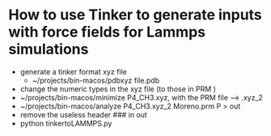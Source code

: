 
# How to use Tinker to generate inputs with force fields for Lammps simulations 

* generate a tinker format xyz file
	* ~/projects/bin-macos/pdbxyz file.pdb 
* change the numeric types in the xyz file (to those in PRM )
* ~/projects/bin-macos/minimize P4_CH3.xyz, with the PRM file  --> .xyz_2 
* ~/projects/bin-macos/analyze P4_CH3.xyz_2 Moreno.prm P > out 
*  remove the useless header ### in out 
* python tinkertoLAMMPS.py 
